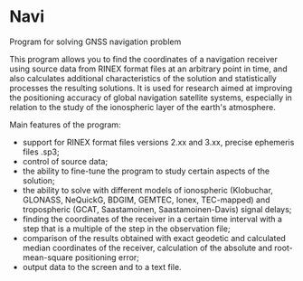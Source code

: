 # Navi
Program for solving GNSS navigation problem

This program allows you to find the coordinates of a navigation receiver using source data from RINEX format files 
at an arbitrary point in time, and also calculates additional characteristics of the solution and statistically 
processes the resulting solutions. It is used for research aimed at improving the positioning accuracy of global 
navigation satellite systems, especially in relation to the study of the ionospheric layer of the earth's atmosphere.

Main features of the program:
- support for RINEX format files versions 2.xx and 3.xx, precise ephemeris files .sp3;
- control of source data;
- the ability to fine-tune the program to study certain aspects of the solution;
- the ability to solve with different models of ionospheric (Klobuchar, GLONASS, NeQuickG, BDGIM, GEMTEC, Ionex, TEC-mapped) and tropospheric (GCAT, Saastamoinen, Saastamoinen-Davis) signal delays;
- finding the coordinates of the receiver in a certain time interval with a step that is a multiple of the step in the observation file;
- comparison of the results obtained with exact geodetic and calculated median coordinates of the receiver, calculation of the absolute and root-mean-square positioning error;
- output data to the screen and to a text file.
